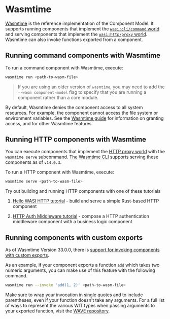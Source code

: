 # Wasmtime

[Wasmtime](https://github.com/bytecodealliance/wasmtime/) is the reference implementation of the Component Model.
It supports running components that implement the [`wasi:cli/command` world](https://github.com/WebAssembly/wasi-cli/blob/main/wit/command.wit)
and serving components that implement the [`wasi:http/proxy` world](https://github.com/WebAssembly/wasi-http/blob/main/wit/proxy.wit).
Wasmtime can also invoke functions exported from a component.

## Running command components with Wasmtime
To run a command component with Wasmtime, execute:

```sh
wasmtime run <path-to-wasm-file>
```

> If you are using an older version of `wasmtime`, you may need to add the `--wasm component-model` flag
> to specify that you are running a component rather than a core module.

By default, Wasmtime denies the component access to all system resources.
For example, the component cannot access the file system or environment variables.
See the [Wasmtime guide](https://docs.wasmtime.dev/) for information on granting access, and for other Wasmtime features.

## Running HTTP components with Wasmtime

You can execute components that implement the [HTTP proxy world](https://github.com/WebAssembly/wasi-http/blob/main/wit/proxy.wit) with the `wasmtime serve` subcommand.
[The Wasmtime CLI](https://github.com/bytecodealliance/wasmtime) supports serving these components as of `v14.0.3`.

To run a HTTP component with Wasmtime, execute:
```sh
wasmtime serve <path-to-wasm-file>
```

Try out building and running HTTP components with one of these tutorials

1. [Hello WASI HTTP tutorial](https://github.com/sunfishcode/hello-wasi-http) - build and serve a simple Rust-based HTTP component

2. [HTTP Auth Middleware tutorial](https://github.com/fermyon/http-auth-middleware#running-with-wasmtime) - compose a HTTP authentication middleware component with a business logic component

## Running components with custom exports

As of Wasmtime Version 33.0.0, there is [support for invoking components with custom exports](https://bytecodealliance.org/articles/invoking-component-functions-in-wasmtime-cli).


As an example, if your component exports a function `add` which takes two numeric arguments, you can make use of this feature with the following command.

```sh
wasmtime run --invoke 'add(1, 2)' <path-to-wasm-file>
```

Make sure to wrap your invocation in single quotes and to include parentheses, even if your function doesn't take any arguments.
For a full list of ways to represent the various WIT types when passing arguments to your exported function,
visit the [WAVE repository](https://github.com/bytecodealliance/wasm-tools/tree/main/crates/wasm-wave).

